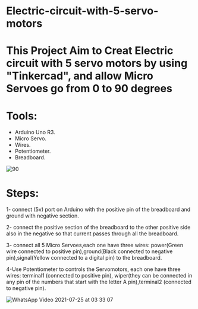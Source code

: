 # Electric-circuit-with-5-servo-motors

# This Project Aim to Creat Electric circuit with 5 servo motors by using "Tinkercad", and allow Micro Servoes go from 0 to 90 degrees


# Tools:

* Arduino Uno R3.
* Micro Servo.
* Wires.
* Potentiometer.
* Breadboard.




![90](https://user-images.githubusercontent.com/86341464/126883706-dee208ef-56de-43a9-9e0f-e8147543ab4f.PNG)






 # Steps:

1- connect (5v) port on Arduino with the positive pin of the breadboard and ground  with negative section.

2- connect the positive section of the breadboard to the other positive side also in the negative so that current passes through all the breadboard.

3- connect all 5 Micro Servoes,each one have three wires: power(Green wire connected to positive pin),ground(Black connected to negative pin),signal(Yellow connected to a digital pin) to the breadboard.

4-Use Potentiometer to controls the Servomotors, each one have three wires: terminal1 (connected to positive pin), wiper(they can be connected in any pin of the numbers that start with the letter A pin),terminal2 (connected to negative pin).







![WhatsApp Video 2021-07-25 at 03 33 07](https://user-images.githubusercontent.com/86341464/126884152-09403b75-13ae-45bc-bef4-3d8f364d545f.gif)



